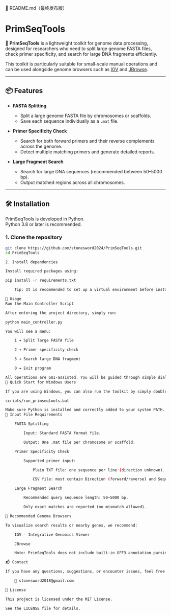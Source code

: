 📄 README.md（最终发布版）

# PrimSeqTools

🧬 **PrimSeqTools** is a lightweight toolkit for genome data processing, designed for researchers who need to split large genome FASTA files, check primer specificity, and search for large DNA fragments efficiently.

This toolkit is particularly suitable for small-scale manual operations and can be used alongside genome browsers such as [IGV](https://software.broadinstitute.org/software/igv/) and [JBrowse](https://jbrowse.org/).

---

## 📦 Features

- **FASTA Splitting**
  - Split a large genome FASTA file by chromosomes or scaffolds.
  - Save each sequence individually as a `.mat` file.

- **Primer Specificity Check**
  - Search for both forward primers and their reverse complements across the genome.
  - Detect multiple matching primers and generate detailed reports.

- **Large Fragment Search**
  - Search for large DNA sequences (recommended between 50–5000 bp).
  - Output matched regions across all chromosomes.

---

## 🛠️ Installation

PrimSeqTools is developed in Python.  
Python 3.8 or later is recommended.

### 1. Clone the repository

```bash
git clone https://github.com/stonesword2024/PrimSeqTools.git
cd PrimSeqTools

2. Install dependencies

Install required packages using:

pip install -r requirements.txt

    Tip: It is recommended to set up a virtual environment before installing dependencies.

🚀 Usage
Run the Main Controller Script

After entering the project directory, simply run:

python main_controller.py

You will see a menu:

    1 ➔ Split large FASTA file

    2 ➔ Primer specificity check

    3 ➔ Search large DNA fragment

    0 ➔ Exit program

All operations are GUI-assisted. You will be guided through simple dialogs to select files, input sequences, and specify output locations.
📜 Quick Start for Windows Users

If you are using Windows, you can also run the toolkit by simply double-clicking the batch file:

scripts/run_primseqtools.bat

Make sure Python is installed and correctly added to your system PATH.
📂 Input File Requirements

    FASTA Splitting

        Input: Standard FASTA format file.

        Output: One .mat file per chromosome or scaffold.

    Primer Specificity Check

        Supported primer input:

            Plain TXT file: one sequence per line (direction unknown).

            CSV file: must contain Direction (forward/reverse) and Sequence columns.

    Large Fragment Search

        Recommended query sequence length: 50–5000 bp.

        Only exact matches are reported (no mismatch allowed).

🧭 Recommended Genome Browsers

To visualize search results or nearby genes, we recommend:

    IGV - Integrative Genomics Viewer

    JBrowse

    Note: PrimSeqTools does not include built-in GFF3 annotation parsing. External genome browsers are suggested for advanced exploration.

📬 Contact

If you have any questions, suggestions, or encounter issues, feel free to contact:

    📧 stonesword2018@gmail.com

📄 License

This project is licensed under the MIT License.

See the LICENSE file for details.